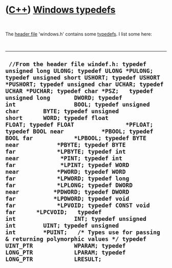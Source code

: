 



 

 

 

 

 

([C++](Cpp.htm)) [Windows typedefs](CppWindowsTypedefs.htm)
===========================================================

 

The [header file](CppHeaderFile.htm) 'windows.h' contains some
[typedefs](CppTypedef.htm). I list some here:

 

  ---------------------------------------------------------------------------------------------------------------------------------------------------------------------------------------------------------------------------------------------------------------------------------------------------------------------------------------------------------------------------------------------------------------------------------------------------------------------------------------------------------------------------------------------------------------------------------------------------------------------------------------------------------------------------------------------------------------------------------------------------------------------------------------------------------------------------------------------------------------------------------------------------------------------------------------------------------------------------------------------------------------------------------------------------------------------------------------------------------------------------------------------------------------------------------------------------------------------------
  ` //From the header file windef.h: typedef unsigned long ULONG; typedef ULONG *PULONG; typedef unsigned short USHORT; typedef USHORT *PUSHORT; typedef unsigned char UCHAR; typedef UCHAR *PUCHAR; typedef char *PSZ;   typedef unsigned long       DWORD; typedef int                 BOOL; typedef unsigned char       BYTE; typedef unsigned short      WORD; typedef float               FLOAT; typedef FLOAT               *PFLOAT; typedef BOOL near           *PBOOL; typedef BOOL far            *LPBOOL; typedef BYTE near           *PBYTE; typedef BYTE far            *LPBYTE; typedef int near            *PINT; typedef int far             *LPINT; typedef WORD near           *PWORD; typedef WORD far            *LPWORD; typedef long far            *LPLONG; typedef DWORD near          *PDWORD; typedef DWORD far           *LPDWORD; typedef void far            *LPVOID; typedef CONST void far      *LPCVOID;   typedef int                 INT; typedef unsigned int        UINT; typedef unsigned int        *PUINT;   /* Types use for passing & returning polymorphic values */ typedef UINT_PTR            WPARAM; typedef LONG_PTR            LPARAM; typedef LONG_PTR            LRESULT;`
  ---------------------------------------------------------------------------------------------------------------------------------------------------------------------------------------------------------------------------------------------------------------------------------------------------------------------------------------------------------------------------------------------------------------------------------------------------------------------------------------------------------------------------------------------------------------------------------------------------------------------------------------------------------------------------------------------------------------------------------------------------------------------------------------------------------------------------------------------------------------------------------------------------------------------------------------------------------------------------------------------------------------------------------------------------------------------------------------------------------------------------------------------------------------------------------------------------------------------------

 

 

 

 

 





 



